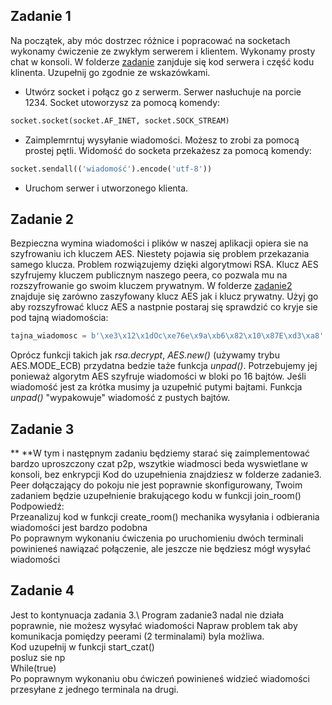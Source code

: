 ## Zadanie 1
Na początek, aby móc dostrzec różnice i popracować na socketach wykonamy ćwiczenie ze zwykłym serwerem i klientem. Wykonamy prosty chat w konsoli.
W folderze [zadanie](zadanie) zanjduje się kod serwera i część kodu klinenta. Uzupełnij go zgodnie ze wskazówkami.
- Utwórz socket i połącz go z serwerm. Serwer nasłuchuje na porcie 1234. Socket utoworzysz za pomocą komendy: 
```python
socket.socket(socket.AF_INET, socket.SOCK_STREAM)
```
- Zaimplemrntuj wysyłanie wiadomości. Możesz to zrobi za pomocą prostej pętli. Widomość do socketa przekażesz za pomocą komendy:
```python
socket.sendall(('wiadomość').encode('utf-8'))
```
- Uruchom serwer i utworzonego klienta.
## Zadanie 2
Bezpieczna wymina wiadomości i plików w naszej aplikacji opiera sie na szyfrowaniu ich kluczem AES. Niestety pojawia się problem przekazania samego klucza. Problem rozwiązujemy dzięki algorytmowi RSA. Klucz AES szyfrujemy kluczem publicznym naszego peera, co pozwala mu na rozszyfrowanie go swoim kluczem prywatnym. W folderze [zadanie2](zadanie2) znajduje się zarówno zaszyfowany klucz AES jak i klucz prywatny. Użyj go aby rozszyfrować klucz AES a nastpnie postaraj się sprawdzić co kryje sie pod tajną wiadomościa: 
```python
tajna_wiadomosc = b'\xe3\x12\x1dOc\xe76e\x9a\xb6\x82\x10\x87E\xd3\xa8'
```
Oprócz funkcji takich jak *rsa.decrypt*, *AES.new()* (używamy trybu AES.MODE_ECB) przydatna bedzie taże funkcja *unpad()*. Potrzebujemy jej ponieważ algorytm AES szyfruje wiadomości w bloki po 16 bajtów. Jeśli wiadomość jest za krótka musimy ja uzupełnić putymi bajtami. Funkcja *unpad()* "wypakowuje" wiadomość z pustych bajtów.  

## Zadanie 3
** **W tym i następnym zadaniu będziemy starać się zaimplementować bardzo uproszczony czat p2p, wszytkie wiadmosci beda wyswietlane w konsoli, bez enkrypcji
Kod do uzupełnienia znajdziesz w folderze zadanie3.\
Peer dołączający do pokoju nie jest poprawnie skonfigurowany, Twoim zadaniem będzie uzupełnienie brakującego kodu w funkcji join_room() \
Podpowiedź:\
Przeanalizuj kod w funkcji create_room() mechanika wysyłania i odbierania wiadomości jest bardzo podobna\
Po poprawnym wykonaniu ćwiczenia po uruchomieniu dwóch terminali powinieneś nawiązać połączenie, ale jeszcze nie będziesz mógł wysyłać wiadomości 
## Zadanie 4
Jest to kontynuacja zadania 3.\ 
Program zadanie3 nadal nie działa poprawnie, nie możesz wysyłać wiadomości
Napraw problem tak aby komunikacja pomiędzy peerami (2 terminalami) byla możliwa.\
Kod uzupełnij w funkcji start_czat()\
posluz sie np \
While(true)\
Po poprawnym wykonaniu obu ćwiczeń powinieneś widzieć wiadomości przesyłane z jednego terminala na drugi.




